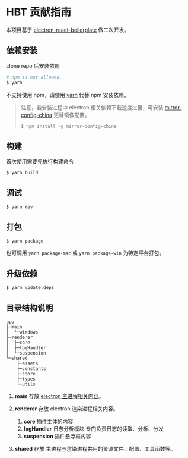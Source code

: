 # HBT 贡献指南

本项目基于 [electron-react-boilerplate](https://github.com/electron-react-boilerplate/electron-react-boilerplate) 做二次开发。

## 依赖安装

clone repo 后安装依赖

```bash
# npm is not allowed.
$ yarn
```

不支持使用 npm，请使用 [yarn](https://classic.yarnpkg.com/) 代替 npm 安装依赖。

> 注意，若安装过程中 electron 相关依赖下载速度过慢，可安装 [mirror-config-china](https://www.npmjs.com/package/mirror-config-china) 更替镜像配置。
>
> ```bash
> $ npm install -g mirror-config-china
> ```

## 构建

首次使用需要先执行构建命令

```bash
$ yarn build
```

## 调试

```bash
$ yarn dev
```

## 打包

```bash
$ yarn package
```

也可调用 `yarn package-mac` 或 `yarn package-win` 为特定平台打包。

## 升级依赖

```bash
$ yarn update:deps
```

## 目录结构说明

```
app
├─main
│  └─windows
├─renderer
│  ├─core
│  ├─logHandler
│  └─suspension
└─shared
    ├─assets
    ├─constants
    ├─store
    ├─types
    └─utils
```

1. **main** 存放 [electron 主进程相关内容](https://www.electronjs.org/docs/tutorial/quick-start#%E5%88%9B%E5%BB%BA%E4%B8%BB%E8%84%9A%E6%9C%AC%E6%96%87%E4%BB%B6)。

1. **renderer** 存放 electron 渲染进程相关内容。

   1. **core** 插件主体的内容
   1. **logHandler** 日志分析模块 专门负责日志的读取、分析、分发
   1. **suspension** 插件悬浮框内容

1. **shared** 存放 主进程与渲染进程共用的资源文件、配置、工具函数等。
